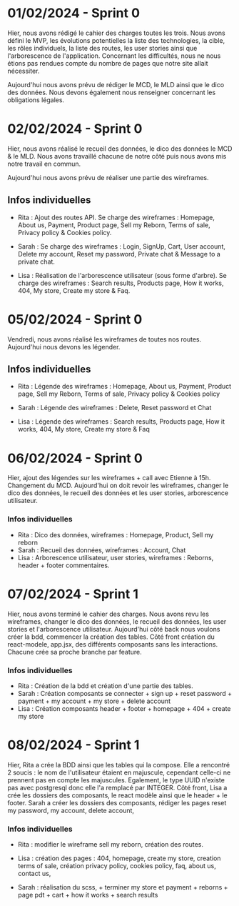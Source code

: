 
# 01/02/2024 - Sprint 0 
Hier, nous avons rédigé le cahier des charges toutes les trois. Nous avons défini le MVP, les évolutions potentielles la liste des technologies, la cible, les rôles individuels, la liste des routes, les user stories ainsi que l'arborescence de l'application. 
Concernant les difficultés, nous ne nous étions pas rendues compte du nombre de pages que notre site allait nécessiter. 

Aujourd'hui nous avons prévu de rédiger le MCD, le MLD ainsi que le dico des données. Nous devons également nous renseigner concernant les obligations légales. 


# 02/02/2024 - Sprint 0 
Hier, nous avons réalisé le recueil des données, le dico des données le MCD & le MLD. Nous avons travaillé chacune de notre côté puis nous avons mis notre travail en commun. 

Aujourd'hui nous avons prévu de réaliser une partie des wireframes.

## Infos individuelles 
- Rita : Ajout des routes API. Se charge des wireframes : Homepage, About us, Payment, Product page, Sell my Reborn, Terms of sale, Privacy policy & Cookies policy.

- Sarah : Se charge des wireframes : Login, SignUp, Cart, User account, Delete my account, Reset my password, Private chat & Message to a private chat.

- Lisa : Réalisation de l'arborescence utilisateur (sous forme d'arbre). Se charge des wireframes : Search results, Products page, How it works, 404, My store, Create my store & Faq.


# 05/02/2024 - Sprint 0 
Vendredi, nous avons réalisé les wireframes de toutes nos routes.
Aujourd'hui nous devons les légender.

## Infos individuelles 
- Rita : Légende des wireframes : Homepage, About us, Payment, Product page, Sell my Reborn, Terms of sale, Privacy policy & Cookies policy
  
- Sarah : Légende des wireframes : Delete, Reset password et Chat 
  
- Lisa : Légende des wireframes : Search results, Products page, How it works, 404, My store, Create my store & Faq


# 06/02/2024 - Sprint 0
Hier, ajout des légendes sur les wireframes + call avec Etienne à 15h. Changement du MCD. 
Aujourd'hui on doit revoir les wireframes, changer le dico des données, le recueil des données et les user stories, arborescence utilisateur.

### Infos individuelles 
- Rita : Dico des données, wireframes : Homepage, Product, Sell my reborn  
- Sarah : Recueil des données, wireframes : Account, Chat
- Lisa : Arborescence utilisateur, user stories, wireframes : Reborns, header + footer commentaires.


# 07/02/2024 - Sprint 1
Hier, nous avons terminé le cahier des charges. Nous avons revu les wireframes, changer le dico des données, le recueil des données, les user stories et l'arborescence utilisateur. 
Aujourd'hui côté back nous voulons créer la bdd, commencer la création des tables. Côté front création du react-modele, app.jsx, des différents composants sans les interactions.
Chacune crée sa proche branche par feature. 

### Infos individuelles 
- Rita : Création de la bdd et création d'une partie des tables.
- Sarah : Création composants se connecter + sign up + reset password + payment + my account + my store + delete account
- Lisa : Création composants header + footer + homepage + 404 + create my store

# 08/02/2024 - Sprint 1
Hier, Rita a crée la BDD ainsi que les tables qui la compose. Elle a rencontré 2 soucis : le nom de l'utilisateur étaient en majuscule, cependant celle-ci ne prennent pas en compte les majuscules. Egalement, le type UUID n'existe pas avec postgresql donc elle l'a remplacé par INTEGER.
Côté front, Lisa a crée les dossiers des composants, le react modèle ainsi que le header + le footer. 
Sarah a créer les dossiers des composants, rédiger les pages reset my password, my account, delete account,  

### Infos individuelles
- Rita : modifier le wireframe sell my reborn, création des routes.
  
- Lisa : création des pages : 404, homepage, create my store, creation terms of sale, création privacy policy, cookies policy, faq, about us, contact us, 
  
- Sarah : réalisation du scss, + terminer my store et payment + reborns + page pdt + cart + how it works + search results

